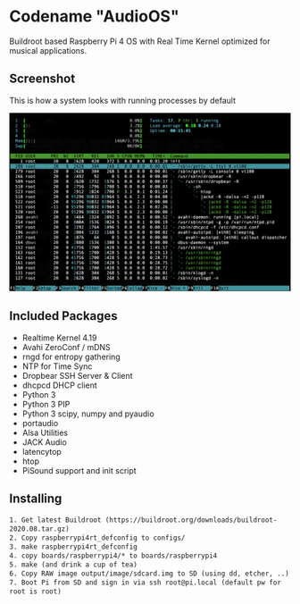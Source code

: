 # Codename "AudioOS"
Buildroot based Raspberry Pi 4 OS with Real Time Kernel optimized for musical applications.

## Screenshot

This is how a system looks with running processes by default

![screenshot](images/screenshot.png?raw=true)

## Included Packages
* Realtime Kernel 4.19
* Avahi ZeroConf / mDNS
* rngd for entropy gathering
* NTP for Time Sync
* Dropbear SSH Server & Client
* dhcpcd DHCP client
* Python 3
* Python 3 PIP
* Python 3 scipy, numpy and pyaudio
* portaudio
* Alsa Utilities
* JACK Audio
* latencytop
* htop
* PiSound support and init script

## Installing

```
1. Get latest Buildroot (https://buildroot.org/downloads/buildroot-2020.08.tar.gz)
2. Copy raspberrypi4rt_defconfig to configs/
3. make raspberrypi4rt_defconfig 
4. copy boards/raspberrypi4/* to boards/raspberrypi4
5. make (and drink a cup of tea)
6. Copy RAW image output/image/sdcard.img to SD (using dd, etcher, ..)
7. Boot Pi from SD and sign in via ssh root@pi.local (default pw for root is root)
```
